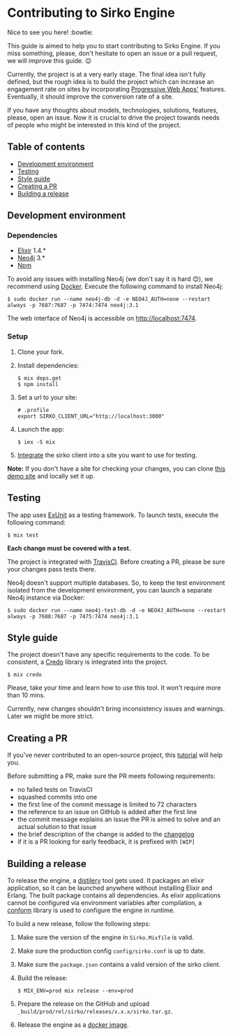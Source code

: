# Contributing to Sirko Engine

Nice to see you here! :bowtie:

This guide is aimed to help you to start contributing to Sirko Engine. If you miss something, please, don't hesitate to open an issue or a pull request, we will improve this guide. :wink:

Currently, the project is at a very early stage. The final idea isn't fully defined, but the rough idea is to build the project which can increase an engagement rate on sites by incorporating [Progressive Web Apps'](https://developers.google.com/web/progressive-web-apps/) features. Eventually, it should improve the conversion rate of a site.

If you have any thoughts about models, technologies, solutions, features, please, open an issue. Now it is crucial to drive the project towards needs of people who might be interested in this kind of the project.

## Table of contents

- [Development environment](#development-environment)
- [Testing](#testing)
- [Style guide](#style-guide)
- [Creating a PR](#creating-a-pr)
- [Building a release](#building-a-release)

## Development environment

### Dependencies

 - [Elixir](http://elixir-lang.org/install.html) 1.4.*
 - [Neo4j](https://neo4j.com/download/) 3.*
 - [Npm](https://npmjs.com)

To avoid any issues with installing Neo4j (we don't say it is hard :blush:), we recommend using [Docker](https://www.docker.com/). Execute the following command to install Neo4j:

```
$ sudo docker run --name neo4j-db -d -e NEO4J_AUTH=none --restart always -p 7687:7687 -p 7474:7474 neo4j:3.1
```

The web interface of Neo4j is accessible on [http://localhost:7474](http://localhost:7474).

### Setup

1. Clone your fork.
2. Install dependencies:

    ```
    $ mix deps.get
    $ npm install
    ```

3. Set a url to your site:

    ```
    # .profile
    export SIRKO_CLIENT_URL="http://localhost:3000"
    ```

4. Launch the app:

    ```
    $ iex -S mix
    ```

5. [Integrate](https://github.com/sirko-io/engine#client-integration) the sirko client into a site you want to use for testing.

**Note:** If you don't have a site for checking your changes, you can clone [this demo site](https://github.com/sirko-io/demo) and locally set it up.

## Testing

The app uses [ExUnit](https://hexdocs.pm/ex_unit/ExUnit.html) as a testing framework.
To launch tests, execute the following command:

```
$ mix test
```

**Each change must be covered with a test.**

The project is integrated with [TravisCI](https://travis-ci.org). Before creating a PR, please be sure your changes pass tests there.

Neo4j doesn't support multiple databases. So, to keep the test environment isolated from the development environment, you can launch a separate Neo4j instance via Docker:

```
$ sudo docker run --name neo4j-test-db -d -e NEO4J_AUTH=none --restart always -p 7688:7687 -p 7475:7474 neo4j:3.1
```

## Style guide

The project doesn't have any specific requirements to the code. To be consistent, a [Credo](https://github.com/rrrene/credo) library is integrated into the project.

```
$ mix credo
```

Please, take your time and learn how to use this tool. It won't require more than 10 mins.

Currently, new changes shouldn't bring inconsistency issues and warnings. Later we might be more strict.

## Creating a PR

If you've never contributed to an open-source project, this [tutorial](https://egghead.io/courses/how-to-contribute-to-an-open-source-project-on-github) will help you.

Before submitting a PR, make sure the PR meets following requirements:

- no failed tests on TravisCI
- squashed commits into one
- the first line of the commit message is limited to 72 characters
- the reference to an issue on GitHub is added after the first line
- the commit message explains an issue the PR is aimed to solve and an actual solution to that issue
- the brief description of the change is added to the [changelog](https://github.com/sirko-io/engine/blob/master/CHANGELOG.md)
- if it is a PR looking for early feedback, it is prefixed with `[WIP]`

## Building a release

To release the engine, a [distilery](https://github.com/bitwalker/distillery) tool gets used. It packages an elixir application, so it can be launched anywhere without installing Elixir and Erlang. The built package contains all dependencies. As elixir applications cannot be configured via environment variables after compilation, a [conform](https://github.com/bitwalker/conform) library is used to configure the engine in runtime.

To build a new release, follow the following steps:

1. Make sure the version of the engine in `Sirko.Mixfile` is valid.
2. Make sure the production config `config/sirko.conf` is up to date.
3. Make sure the `package.json` contains a valid version of the sirko client.
4. Build the release:

    ```
    $ MIX_ENV=prod mix release --env=prod
    ```

5. Prepare the release on the GitHub and upload `_build/prod/rel/sirko/releases/x.x.x/sirko.tar.gz`.
6. Release the engine as a [docker image](https://github.com/sirko-io/docker).

